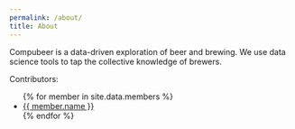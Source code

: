 ```yaml
---
permalink: /about/
title: About 
---
```


Compubeer is a data-driven exploration of beer and brewing. We use data science tools to tap the collective knowledge of brewers.  

Contributors:
<ul> 
{% for member in site.data.members %}
  <li>
    <a href="https://github.com/{{ member.github }}">
      {{ member.name }}
    </a>
  </li>
{% endfor %}
</ul>
